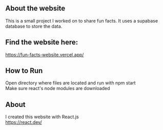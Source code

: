 ## About the website
This is a small project I worked on to share fun facts. It uses a supabase database to store the data. 

## Find the website here:
https://fun-facts-website.vercel.app/

## How to Run
Open directory where files are located and run with npm start <br />
Make sure react's node modules are downloaded

## About
I created this website with React.js
<br />
https://react.dev/
